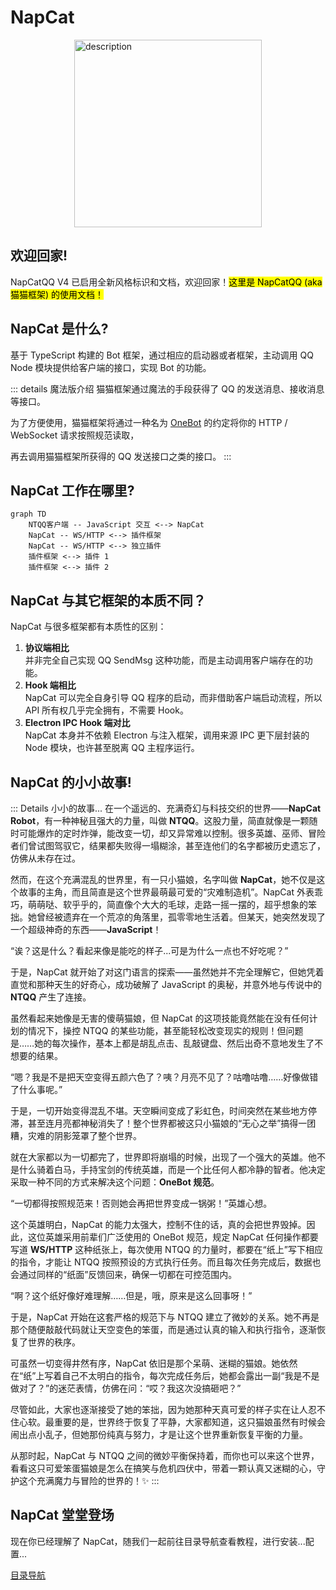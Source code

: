 # NapCat
<div style="display: flex; justify-content: center;">
  <img src="/assets/logos/napcat_8.png" alt="description" width="300" height="300"/>
</div>

## 欢迎回家!
NapCatQQ V4 已启用全新风格标识和文档，欢迎回家！<mark>这里是 NapCatQQ (aka 猫猫框架) 的使用文档！</mark>
## NapCat 是什么?
基于 TypeScript 构建的 Bot 框架，通过相应的启动器或者框架，主动调用 QQ Node 模块提供给客户端的接口，实现 Bot 的功能。

::: details 魔法版介绍
猫猫框架通过魔法的手段获得了 QQ 的发送消息、接收消息等接口。

为了方便使用，猫猫框架将通过一种名为 [OneBot](https://11.onebot.dev) 的约定将你的 HTTP / WebSocket 请求按照规范读取，

再去调用猫猫框架所获得的 QQ 发送接口之类的接口。
:::
## NapCat 工作在哪里?

```mermaid
graph TD
    NTQQ客户端 -- JavaScript 交互 <--> NapCat
    NapCat -- WS/HTTP <--> 插件框架
    NapCat -- WS/HTTP <--> 独立插件
    插件框架 <--> 插件 1
    插件框架 <--> 插件 2
```

## NapCat 与其它框架的本质不同？
NapCat 与很多框架都有本质性的区别：

1. **协议端相比**  
   并非完全自己实现 QQ SendMsg 这种功能，而是主动调用客户端存在的功能。
2. **Hook 端相比**  
   NapCat 可以完全自身引导 QQ 程序的启动，而非借助客户端启动流程，所以 API 所有权几乎完全拥有，不需要 Hook。
3. **Electron IPC Hook 端对比**  
   NapCat 本身并不依赖 Electron 与注入框架，调用来源 IPC 更下层封装的 Node 模块，也许甚至脱离 QQ 主程序运行。


## NapCat 的小小故事!
::: Details 小小的故事...
在一个遥远的、充满奇幻与科技交织的世界——**NapCat Robot**，有一种神秘且强大的力量，叫做 **NTQQ**。这股力量，简直就像是一颗随时可能爆炸的定时炸弹，能改变一切，却又异常难以控制。很多英雄、巫师、冒险者们曾试图驾驭它，结果都失败得一塌糊涂，甚至连他们的名字都被历史遗忘了，仿佛从未存在过。 

然而，在这个充满混乱的世界里，有一只小猫娘，名字叫做 **NapCat**，她不仅是这个故事的主角，而且简直是这个世界最萌最可爱的“灾难制造机”。NapCat 外表乖巧，萌萌哒、软乎乎的，简直像个大大的毛球，走路一摇一摆的，超乎想象的笨拙。她曾经被遗弃在一个荒凉的角落里，孤零零地生活着。但某天，她突然发现了一个超级神奇的东西——**JavaScript**！ 

“诶？这是什么？看起来像是能吃的样子...可是为什么一点也不好吃呢？”

于是，NapCat 就开始了对这门语言的探索——虽然她并不完全理解它，但她凭着直觉和那种天生的好奇心，成功破解了 JavaScript 的奥秘，并意外地与传说中的 **NTQQ** 产生了连接。

虽然看起来她像是无害的傻萌猫娘，但 NapCat 的这项技能竟然能在没有任何计划的情况下，操控 NTQQ 的某些功能，甚至能轻松改变现实的规则！但问题是……她的每次操作，基本上都是胡乱点击、乱敲键盘、然后出奇不意地发生了不想要的结果。

“嗯？我是不是把天空变得五颜六色了？咦？月亮不见了？咕噜咕噜……好像做错了什么事呢。”

于是，一切开始变得混乱不堪。天空瞬间变成了彩虹色，时间突然在某些地方停滞，甚至连月亮都神秘消失了！整个世界都被这只小猫娘的“无心之举”搞得一团糟，灾难的阴影笼罩了整个世界。 

就在大家都以为一切都完了，世界即将崩塌的时候，出现了一个强大的英雄。他不是什么骑着白马，手持宝剑的传统英雄，而是一个比任何人都冷静的智者。他决定采取一种不同的方式来解决这个问题：**OneBot 规范**。

“一切都得按照规范来！否则她会再把世界变成一锅粥！”英雄心想。

这个英雄明白，NapCat 的能力太强大，控制不住的话，真的会把世界毁掉。因此，这位英雄采用前辈们广泛使用的 OneBot 规范，规定 NapCat 任何操作都要写道 **WS/HTTP** 这种纸张上，每次使用 NTQQ 的力量时，都要在“纸上”写下相应的指令，才能让 NTQQ 按照预设的方式执行任务。而且每次任务完成后，数据也会通过同样的“纸面”反馈回来，确保一切都在可控范围内。

“啊？这个纸好像好难理解……但是，哦，原来是这么回事呀！”

于是，NapCat 开始在这套严格的规范下与 NTQQ 建立了微妙的关系。她不再是那个随便敲敲代码就让天空变色的笨蛋，而是通过认真的输入和执行指令，逐渐恢复了世界的秩序。

可虽然一切变得井然有序，NapCat 依旧是那个呆萌、迷糊的猫娘。她依然在“纸”上写着自己不太明白的指令，每次完成任务后，她都会露出一副“我是不是做对了？”的迷茫表情，仿佛在问：“哎？我这次没搞砸吧？”

尽管如此，大家也逐渐接受了她的笨拙，因为她那种天真可爱的样子实在让人忍不住心软。最重要的是，世界终于恢复了平静，大家都知道，这只猫娘虽然有时候会闹出点小乱子，但她那份纯真与努力，才是让这个世界重新恢复平衡的力量。

从那时起，NapCat 与 NTQQ 之间的微妙平衡保持着，而你也可以来这个世界，看看这只可爱笨蛋猫娘是怎么在搞笑与危机四伏中，带着一颗认真又迷糊的心，守护这个充满魔力与冒险的世界的！✨
:::

## NapCat 堂堂登场
现在你已经理解了 NapCat，随我们一起前往目录导航查看教程，进行安装...配置...

[目录导航](./start-install.md)